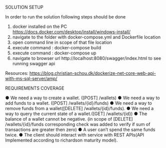 ﻿SOLUTION SETUP

In order to run the solution following steps should be done 

1) docker installed on the PC
https://docs.docker.com/desktop/install/windows-install/
2) navigate to the folder with docker-compose.yml and Dockerfile  location
3) open command line in scope of that file location
4) execute command : docker-compose build 
5) execute command : docker-compose up
6) navigate to browser url http://localhost:8080/swagger/index.html to see running swagger api 

Resources: https://blog.christian-schou.dk/dockerize-net-core-web-api-with-ms-sql-server/amp/


REQUIREMENTS COVERAGE

● We need a way to create a wallet. ([POST] /wallets)
● We need a way to add funds to a wallet. ([POST] /wallets/{id}/funds)
● We need a way to remove funds from a wallet([DELETE] /wallets/{id}/funds).
● We need a way to query the current state of a wallet.([GET] /wallets/{id})
● The balance of a wallet cannot be negative. (in scope of [DELETE] /wallets/{id}/funds corresponding check was added to verify if sum of transactions are greater then  zero)
● A user can’t spend the same funds twice.
● The client should interact with service with REST APIs(API Implemented according to richardson maturity model).


 
